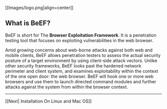 [[Images/logo.png|align=center]]

##  What is BeEF?

BeEF is short for The **Browser Exploitation Framework**. It is a penetration testing tool that focuses on exploiting vulnerabilities in the web browser.

Amid growing concerns about web-borne attacks against both web and mobile clients, BeEF allows penetration testers to assess the actual security posture of a target environment by using client-side attack vectors. Unlike other security frameworks, BeEF looks past the hardened network perimeter and client system, and examines exploitability within the context of the one open door: the web browser. BeEF will hook one or more web browsers and use them to launch directed command modules and further attacks against the system from within the browser context.


***
[[Next| Installation On Linux and Mac OS]]
